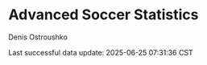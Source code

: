 # Advanced Soccer Statistics
Denis Ostroushko

<!-- gfm -->

Last successful data update: 2025-06-25 07:31:36 CST
